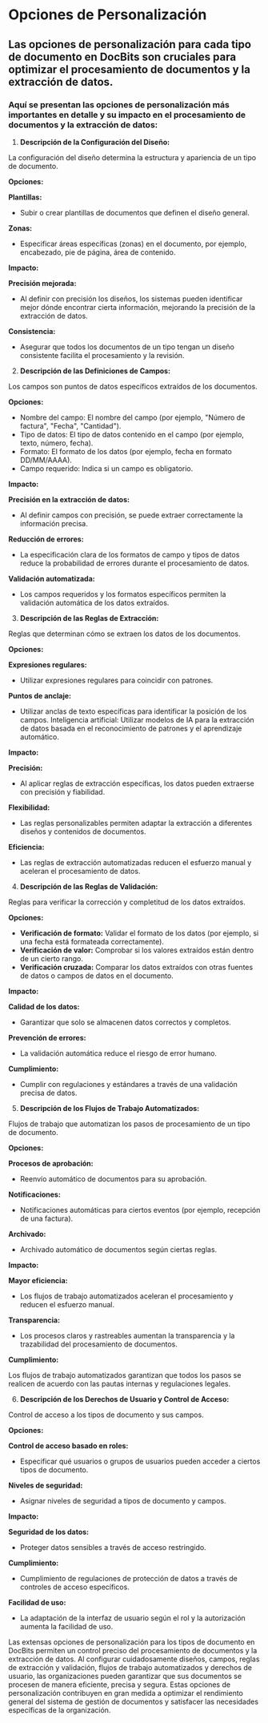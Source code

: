# Opciones de Personalización

## Las opciones de personalización para cada tipo de documento en DocBits son cruciales para optimizar el procesamiento de documentos y la extracción de datos.

### Aquí se presentan las opciones de personalización más importantes en detalle y su impacto en el procesamiento de documentos y la extracción de datos:

1. **Descripción de la Configuración del Diseño:**

La configuración del diseño determina la estructura y apariencia de un tipo de documento.

**Opciones:**

**Plantillas:**

* Subir o crear plantillas de documentos que definen el diseño general.

**Zonas:**

* Especificar áreas específicas (zonas) en el documento, por ejemplo, encabezado, pie de página, área de contenido.

**Impacto:**

**Precisión mejorada:**

* Al definir con precisión los diseños, los sistemas pueden identificar mejor dónde encontrar cierta información, mejorando la precisión de la extracción de datos.

**Consistencia:**

* Asegurar que todos los documentos de un tipo tengan un diseño consistente facilita el procesamiento y la revisión.

2. **Descripción de las Definiciones de Campos:**

Los campos son puntos de datos específicos extraídos de los documentos.

**Opciones:**

* Nombre del campo: El nombre del campo (por ejemplo, "Número de factura", "Fecha", "Cantidad").
* Tipo de datos: El tipo de datos contenido en el campo (por ejemplo, texto, número, fecha).
* Formato: El formato de los datos (por ejemplo, fecha en formato DD/MM/AAAA).
* Campo requerido: Indica si un campo es obligatorio.

**Impacto:**

**Precisión en la extracción de datos:**

* Al definir campos con precisión, se puede extraer correctamente la información precisa.

**Reducción de errores:**

* La especificación clara de los formatos de campo y tipos de datos reduce la probabilidad de errores durante el procesamiento de datos.

**Validación automatizada:**

* Los campos requeridos y los formatos específicos permiten la validación automática de los datos extraídos.

3. **Descripción de las Reglas de Extracción:**

Reglas que determinan cómo se extraen los datos de los documentos.

**Opciones:**

**Expresiones regulares:**

* Utilizar expresiones regulares para coincidir con patrones.

**Puntos de anclaje:**

* Utilizar anclas de texto específicas para identificar la posición de los campos. Inteligencia artificial: Utilizar modelos de IA para la extracción de datos basada en el reconocimiento de patrones y el aprendizaje automático.

**Impacto:**

**Precisión:**

* Al aplicar reglas de extracción específicas, los datos pueden extraerse con precisión y fiabilidad.

**Flexibilidad:**

* Las reglas personalizables permiten adaptar la extracción a diferentes diseños y contenidos de documentos.

**Eficiencia:**

* Las reglas de extracción automatizadas reducen el esfuerzo manual y aceleran el procesamiento de datos.

4. **Descripción de las Reglas de Validación:**

Reglas para verificar la corrección y completitud de los datos extraídos.

**Opciones:**

* **Verificación de formato:** Validar el formato de los datos (por ejemplo, si una fecha está formateada correctamente).
* **Verificación de valor:** Comprobar si los valores extraídos están dentro de un cierto rango.
* **Verificación cruzada:** Comparar los datos extraídos con otras fuentes de datos o campos de datos en el documento.

**Impacto:**

**Calidad de los datos:**

* Garantizar que solo se almacenen datos correctos y completos.

**Prevención de errores:**

* La validación automática reduce el riesgo de error humano.

**Cumplimiento:**

* Cumplir con regulaciones y estándares a través de una validación precisa de datos.

5. **Descripción de los Flujos de Trabajo Automatizados:**

Flujos de trabajo que automatizan los pasos de procesamiento de un tipo de documento.

**Opciones:**

**Procesos de aprobación:**

* Reenvío automático de documentos para su aprobación.

**Notificaciones:**

* Notificaciones automáticas para ciertos eventos (por ejemplo, recepción de una factura).

**Archivado:**

* Archivado automático de documentos según ciertas reglas.

**Impacto:**

**Mayor eficiencia:**

* Los flujos de trabajo automatizados aceleran el procesamiento y reducen el esfuerzo manual.

**Transparencia:**

* Los procesos claros y rastreables aumentan la transparencia y la trazabilidad del procesamiento de documentos.

**Cumplimiento:**

Los flujos de trabajo automatizados garantizan que todos los pasos se realicen de acuerdo con las pautas internas y regulaciones legales.

6. **Descripción de los Derechos de Usuario y Control de Acceso:**

Control de acceso a los tipos de documento y sus campos.

**Opciones:**

**Control de acceso basado en roles:**

* Especificar qué usuarios o grupos de usuarios pueden acceder a ciertos tipos de documento.

**Niveles de seguridad:**

* Asignar niveles de seguridad a tipos de documento y campos.

**Impacto:**

**Seguridad de los datos:**

* Proteger datos sensibles a través de acceso restringido.

**Cumplimiento:**

* Cumplimiento de regulaciones de protección de datos a través de controles de acceso específicos.

**Facilidad de uso:**

* La adaptación de la interfaz de usuario según el rol y la autorización aumenta la facilidad de uso.

Las extensas opciones de personalización para los tipos de documento en DocBits permiten un control preciso del procesamiento de documentos y la extracción de datos. Al configurar cuidadosamente diseños, campos, reglas de extracción y validación, flujos de trabajo automatizados y derechos de usuario, las organizaciones pueden garantizar que sus documentos se procesen de manera eficiente, precisa y segura. Estas opciones de personalización contribuyen en gran medida a optimizar el rendimiento general del sistema de gestión de documentos y satisfacer las necesidades específicas de la organización.
